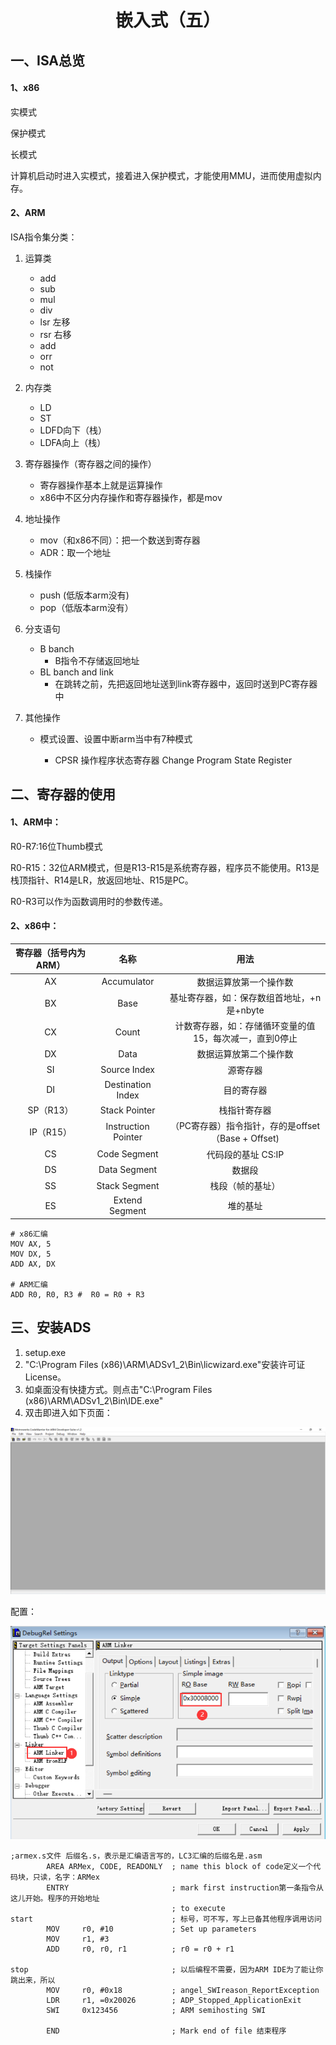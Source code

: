 <h1><center>嵌入式（五）</center></h1>

## 一、ISA总览

#### 1、x86

实模式

保护模式

长模式

计算机启动时进入实模式，接着进入保护模式，才能使用MMU，进而使用虚拟内存。



#### 2、ARM

ISA指令集分类：

1. 运算类

   * add
   * sub
   * mul
   * div
   * lsr 左移
   * rsr 右移
   * add
   * orr
   * not

2. 内存类

   * LD
   * ST
   * LDFD向下（栈）
   * LDFA向上（栈）

3. 寄存器操作（寄存器之间的操作）

   * 寄存器操作基本上就是运算操作
   * x86中不区分内存操作和寄存器操作，都是mov

4. 地址操作

   * mov（和x86不同）：把一个数送到寄存器
   * ADR：取一个地址

5. 栈操作

   * push (低版本arm没有)
   * pop（低版本arm没有）

6. 分支语句

   * B banch
     * B指令不存储返回地址
   * BL banch and link
     * 在跳转之前，先把返回地址送到link寄存器中，返回时送到PC寄存器中

7. 其他操作

   * 模式设置、设置中断arm当中有7种模式

     * CPSR 操作程序状态寄存器 Change Program State Register

     

## 二、寄存器的使用

#### 1、ARM中：

R0-R7:16位Thumb模式

R0-R15：32位ARM模式，但是R13-R15是系统寄存器，程序员不能使用。R13是栈顶指针、R14是LR，放返回地址、R15是PC。

R0-R3可以作为函数调用时的参数传递。



#### 2、x86中：

| 寄存器（括号内为ARM） |        名称         |                          用法                           |
| :-------------------: | :-----------------: | :-----------------------------------------------------: |
|          AX           |     Accumulator     |                 数据运算放第一个操作数                  |
|          BX           |        Base         |       基址寄存器，如：保存数组首地址，+n是+nbyte        |
|          CX           |        Count        | 计数寄存器，如：存储循环变量的值15，每次减一，直到0停止 |
|          DX           |        Data         |                 数据运算放第二个操作数                  |
|          SI           |    Source Index     |                        源寄存器                         |
|          DI           |  Destination Index  |                       目的寄存器                        |
|       SP（R13）       |    Stack Pointer    |                      栈指针寄存器                       |
|       IP（R15）       | Instruction Pointer |   （PC寄存器）指令指针，存的是offset（Base + Offset)    |
|          CS           |    Code Segment     |                   代码段的基址 CS:IP                    |
|          DS           |    Data Segment     |                         数据段                          |
|          SS           |    Stack Segment    |                    栈段（帧的基址）                     |
|          ES           |   Extend Segment    |                        堆的基址                         |

```assembly
# x86汇编
MOV AX, 5
MOV DX, 5
ADD AX, DX

# ARM汇编
ADD R0, R0, R3 #  R0 = R0 + R3
```



## 三、安装ADS

1. setup.exe
2. "C:\Program Files (x86)\ARM\ADSv1_2\Bin\licwizard.exe"安装许可证License。
3. 如桌面没有快捷方式。则点击"C:\Program Files (x86)\ARM\ADSv1_2\Bin\IDE.exe"
4. 双击即进入如下页面：

![image-20220329180130469](https://raw.githubusercontent.com/zrmin/BlogImages/master/images/202203291801766.png)

配置：

![image-20220329181237303](https://raw.githubusercontent.com/zrmin/BlogImages/master/images/202203291812439.png)

```assembly
;armex.s文件 后缀名.s，表示是汇编语言写的，LC3汇编的后缀名是.asm
        AREA ARMex, CODE, READONLY  ; name this block of code定义一个代码块，只读，名字：ARMex
        ENTRY                       ; mark first instruction第一条指令从这儿开始。程序的开始地址
                                    ; to execute
start								; 标号，可不写，写上已备其他程序调用访问
        MOV     r0, #10             ; Set up parameters
        MOV     r1, #3
        ADD     r0, r0, r1          ; r0 = r0 + r1

stop								; 以后编程不需要，因为ARM IDE为了能让你跳出来，所以
        MOV     r0, #0x18           ; angel_SWIreason_ReportException
        LDR     r1, =0x20026        ; ADP_Stopped_ApplicationExit
        SWI     0x123456            ; ARM semihosting SWI

        END                         ; Mark end of file 结束程序
```

